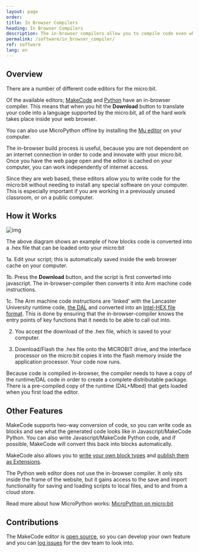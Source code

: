 ```yaml
---
layout: page
order:
title: In Browser Compilers
heading: In Browser Compilers
description: The in-browser compilers allow you to compile code even when not connected to the internet.
permalink: /software/in_browser_compiler/
ref: software
lang: en
---
```


## Overview

There are a number of different code editors for the micro:bit.

Of the available editors; [MakeCode](https://makecode.microbit.org) and [Python](https://python.microbit.org) have an in-browser compiler. This means that when you hit the **Download** button to translate your code into a language supported by the micro:bit, all of the hard work takes place inside your web browser.

You can also use MicroPython offline by installing the [Mu editor](https://codewith.mu) on your computer.

The in-browser build process is useful, because you are not dependent on an internet connection in order to code and innovate with your micro:bit. Once you have the web page open and the editor is cached on your computer, you can work independently of internet access.

Since they are web based, these editors allow you to write code for the micro:bit without needing to install any special software on your computer. This is especially important if you are working in a previously unused classroom, or on a public computer.

## How it Works

![img](/docs/software/assets/browser-build-pipeline.png)

The above diagram shows an example of how blocks code is converted into a .hex file that can be loaded onto your micro:bit

1a. Edit your script; this is automatically saved inside the web browser cache on your computer.

1b. Press the **Download** button, and the script is first converted into javascript. The in-browser-compiler then converts it into Arm machine code instructions.

1c. The Arm machine code instructions are 'linked' with the Lancaster University runtime code, [the DAL](/software/runtime) and converted into an [Intel-HEX file format](/software/hex-format). This is done by ensuring that the in-browser-compiler knows the entry points of key functions that it needs to be able to call out into.

2. You accept the download of the .hex file, which is saved to your computer.

3. Download/Flash the .hex file onto the MICROBIT drive, and the interface processor on the micro:bit copies it into the flash memory inside the application processor. Your code now runs.

Because code is compiled in-browser, the compiler needs to have a copy of the runtime/DAL code in order to create a complete distributable package.
There is a pre-compiled copy of the runtime (DAL+Mbed) that gets loaded when you first load the editor.

## Other Features

MakeCode supports two-way conversion of code, so you can write code as blocks and see what the generated code looks like in Javascript/MakeCode Python. You can also write Javascript/MakeCode Python code, and if possible, MakeCode will convert this back into blocks automatically.

MakeCode also allows you to [write your own block types](https://makecode.com/extensions) and [publish them as Extensions](https://makecode.microbit.org/extensions).

The Python web editor does not use the in-browser compiler. It only sits inside the frame of the website, but it gains access to the save and import functionality for saving and loading scripts to local files, and to and from a cloud store.

Read more about how MicroPython works: [MicroPython on micro:bit](/software/micropython)

## Contributions

The MakeCode editor is [open source](https://github.com/Microsoft/pxt-microbit), so you can develop your own feature and you can [log issues](https://github.com/Microsoft/PXT-microbit/issues/new) for the dev team to look into.

